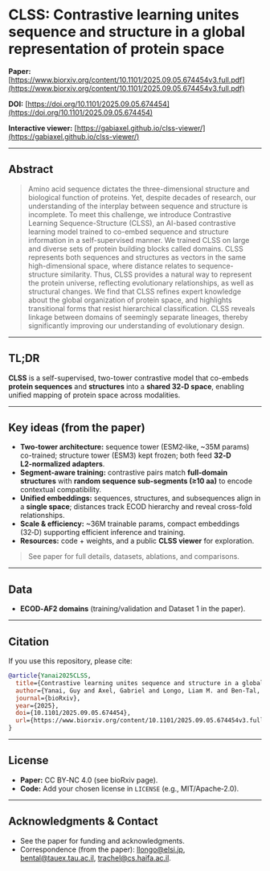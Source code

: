 # CLSS: Contrastive learning unites sequence and structure in a global representation of protein space

**Paper:** [https://www.biorxiv.org/content/10.1101/2025.09.05.674454v3.full.pdf](https://www.biorxiv.org/content/10.1101/2025.09.05.674454v3.full.pdf)

**DOI:** [https://doi.org/10.1101/2025.09.05.674454](https://doi.org/10.1101/2025.09.05.674454)

**Interactive viewer:** [https://gabiaxel.github.io/clss-viewer/](https://gabiaxel.github.io/clss-viewer/)

---

## Abstract

> Amino acid sequence dictates the three-dimensional structure and biological function of proteins. Yet, despite decades of research, our understanding of the interplay between sequence and structure is incomplete. To meet this challenge, we introduce Contrastive Learning Sequence-Structure (CLSS), an AI-based contrastive learning model trained to co-embed sequence and structure information in a self-supervised manner. We trained CLSS on large and diverse sets of protein building blocks called domains. CLSS represents both sequences and structures as vectors in the same high-dimensional space, where distance relates to sequence-structure similarity. Thus, CLSS provides a natural way to represent the protein universe, reflecting evolutionary relationships, as well as structural changes. We find that CLSS refines expert knowledge about the global organization of protein space, and highlights transitional forms that resist hierarchical classification. CLSS reveals linkage between domains of seemingly separate lineages, thereby significantly improving our understanding of evolutionary design.

---

## TL;DR

**CLSS** is a self-supervised, two-tower contrastive model that co-embeds **protein sequences** and **structures** into a **shared 32‑D space**, enabling unified mapping of protein space across modalities.

---

## Key ideas (from the paper)

* **Two-tower architecture:** sequence tower (ESM2‑like, \~35M params) co-trained; structure tower (ESM3) kept frozen; both feed **32‑D L2‑normalized adapters**.
* **Segment-aware training:** contrastive pairs match **full-domain structures** with **random sequence sub-segments (≥10 aa)** to encode contextual compatibility.
* **Unified embeddings:** sequences, structures, and subsequences align in a **single space**; distances track ECOD hierarchy and reveal cross-fold relationships.
* **Scale & efficiency:** \~36M trainable params, compact embeddings (32‑D) supporting efficient inference and training.
* **Resources:** code + weights, and a public **CLSS viewer** for exploration.

> See paper for full details, datasets, ablations, and comparisons.

---

## Data

* **ECOD‑AF2 domains** (training/validation and Dataset 1 in the paper).

---

## Citation

If you use this repository, please cite:

```bibtex
@article{Yanai2025CLSS,
  title={Contrastive learning unites sequence and structure in a global representation of protein space},
  author={Yanai, Guy and Axel, Gabriel and Longo, Liam M. and Ben-Tal, Nir and Kolodny, Rachel},
  journal={bioRxiv},
  year={2025},
  doi={10.1101/2025.09.05.674454},
  url={https://www.biorxiv.org/content/10.1101/2025.09.05.674454v3.full.pdf}
}
```

---

## License

* **Paper:** CC BY‑NC 4.0 (see bioRxiv page).
* **Code:** Add your chosen license in `LICENSE` (e.g., MIT/Apache‑2.0).

---

## Acknowledgments & Contact

* See the paper for funding and acknowledgments.
* Correspondence (from the paper): [llongo@elsi.jp](mailto:llongo@elsi.jp), [bental@tauex.tau.ac.il](mailto:bental@tauex.tau.ac.il), [trachel@cs.haifa.ac.il](mailto:trachel@cs.haifa.ac.il).
